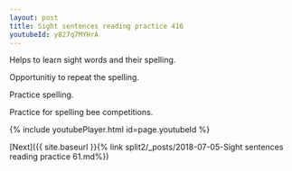 ```yaml
---
layout: post
title: Sight sentences reading practice 416
youtubeId: y827q7MYHrA
---
```

 
 
Helps to learn sight words and their spelling.

Opportunitiy to repeat the spelling. 

Practice spelling. 
 
Practice for spelling bee competitions. 
 
{% include youtubePlayer.html id=page.youtubeId %}
 
 

[Next]({{ site.baseurl }}{% link  split2/_posts/2018-07-05-Sight sentences reading practice 61.md%})
 
